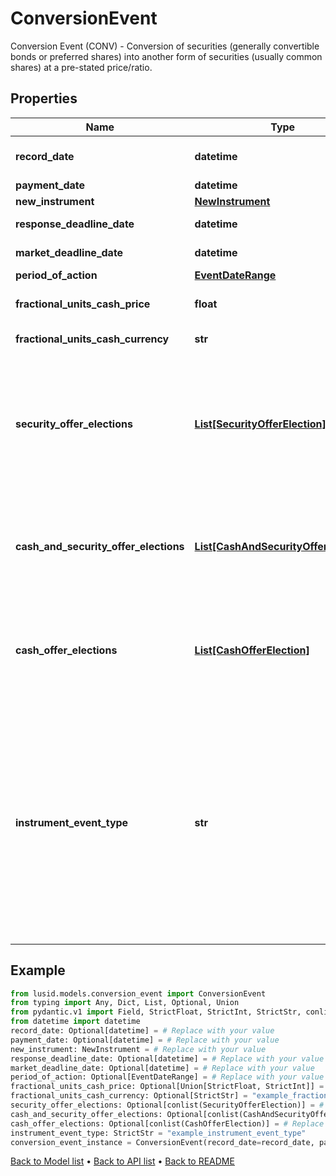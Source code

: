 # ConversionEvent

Conversion Event (CONV) - Conversion of securities (generally convertible bonds or preferred shares) into  another form of securities (usually common shares) at a pre-stated price/ratio.
## Properties
Name | Type | Description | Notes
------------ | ------------- | ------------- | -------------
**record_date** | **datetime** | Required.  Date at which positions are struck at the end of the day to  note which parties will receive the relevant amount of  entitlement, due to be distributed on the Finbourne.WebApi.Interface.Dto.InstrumentEvents.ConversionEvent.PaymentDate. | [optional] 
**payment_date** | **datetime** | Required. Date on which the movement is due to take place (cash and/or securities). | [optional] 
**new_instrument** | [**NewInstrument**](NewInstrument.md) |  | 
**response_deadline_date** | **datetime** | Date/time that the account servicer has set as the deadline to respond,  with instructions, to an outstanding event. Not required. | [optional] 
**market_deadline_date** | **datetime** | Date/time which the issuer or issuer&#39;s agent has set as the deadline to respond,  with an instruction, to an outstanding offer or privilege. Not required. | [optional] 
**period_of_action** | [**EventDateRange**](EventDateRange.md) |  | [optional] 
**fractional_units_cash_price** | **float** | The cash price paid in lieu of fractionalUnits. Not required.  If provided, must have Finbourne.WebApi.Interface.Dto.InstrumentEvents.ConversionEvent.FractionalUnitsCashCurrency too. | [optional] 
**fractional_units_cash_currency** | **str** | Optional. Used in calculating cash-in-lieu of fractional shares. Not required.  If provided, must have Finbourne.WebApi.Interface.Dto.InstrumentEvents.ConversionEvent.FractionalUnitsCashPrice too. | [optional] 
**security_offer_elections** | [**List[SecurityOfferElection]**](SecurityOfferElection.md) | List of possible security offers for this conversion event. There must be at most one election of this type.  If the Finbourne.LusidInstruments.Events.ParticipationType is Finbourne.LusidInstruments.Events.ParticipationType.Mandatory:  This list must have exactly one election that is chosen and default.  Finbourne.WebApi.Interface.Dto.InstrumentEvents.ConversionEvent.CashAndSecurityOfferElections and Finbourne.WebApi.Interface.Dto.InstrumentEvents.ConversionEvent.CashOfferElections&lt;b&gt; must be null or empty&lt;/b&gt;.  If the Finbourne.LusidInstruments.Events.ParticipationType is Finbourne.LusidInstruments.Events.ParticipationType.Voluntary:  This list can be empty,  so long as Finbourne.WebApi.Interface.Dto.InstrumentEvents.ConversionEvent.CashAndSecurityOfferElections or Finbourne.WebApi.Interface.Dto.InstrumentEvents.ConversionEvent.CashOfferElections  has at least one election. None of these elections have to be chosen or default. | [optional] 
**cash_and_security_offer_elections** | [**List[CashAndSecurityOfferElection]**](CashAndSecurityOfferElection.md) | List of possible cash and security offers for this conversion event. There must be at most one election of this type.  If the Finbourne.LusidInstruments.Events.ParticipationType is Finbourne.LusidInstruments.Events.ParticipationType.Mandatory:  This list &lt;b&gt; must be null or empty&lt;/b&gt;.  If the Finbourne.LusidInstruments.Events.ParticipationType is Finbourne.LusidInstruments.Events.ParticipationType.Voluntary:  This list can be empty,  so long as Finbourne.WebApi.Interface.Dto.InstrumentEvents.ConversionEvent.SecurityOfferElections or Finbourne.WebApi.Interface.Dto.InstrumentEvents.ConversionEvent.CashOfferElections  has at least one election. None of these elections have to be chosen or default. | [optional] 
**cash_offer_elections** | [**List[CashOfferElection]**](CashOfferElection.md) | List of possible cash offers for this conversion event. There must be at most one election of this type.  If the Finbourne.LusidInstruments.Events.ParticipationType is Finbourne.LusidInstruments.Events.ParticipationType.Mandatory:  This list &lt;b&gt; must be null or empty&lt;/b&gt;.  If the Finbourne.LusidInstruments.Events.ParticipationType is Finbourne.LusidInstruments.Events.ParticipationType.Voluntary:  This list can be empty,  so long as Finbourne.WebApi.Interface.Dto.InstrumentEvents.ConversionEvent.SecurityOfferElections or Finbourne.WebApi.Interface.Dto.InstrumentEvents.ConversionEvent.CashAndSecurityOfferElections  has at least one election. None of these elections have to be chosen or default. | [optional] 
**instrument_event_type** | **str** | The Type of Event. The available values are: TransitionEvent, InformationalEvent, OpenEvent, CloseEvent, StockSplitEvent, BondDefaultEvent, CashDividendEvent, AmortisationEvent, CashFlowEvent, ExerciseEvent, ResetEvent, TriggerEvent, RawVendorEvent, InformationalErrorEvent, BondCouponEvent, DividendReinvestmentEvent, AccumulationEvent, BondPrincipalEvent, DividendOptionEvent, MaturityEvent, FxForwardSettlementEvent, ExpiryEvent, ScripDividendEvent, StockDividendEvent, ReverseStockSplitEvent, CapitalDistributionEvent, SpinOffEvent, MergerEvent, FutureExpiryEvent, SwapCashFlowEvent, SwapPrincipalEvent, CreditPremiumCashFlowEvent, CdsCreditEvent, CdxCreditEvent, MbsCouponEvent, MbsPrincipalEvent, BonusIssueEvent, MbsPrincipalWriteOffEvent, MbsInterestDeferralEvent, MbsInterestShortfallEvent, TenderEvent, CallOnIntermediateSecuritiesEvent, IntermediateSecuritiesDistributionEvent, OptionExercisePhysicalEvent, OptionExerciseCashEvent, ProtectionPayoutCashFlowEvent, TermDepositInterestEvent, TermDepositPrincipalEvent, EarlyRedemptionEvent, FutureMarkToMarketEvent, AdjustGlobalCommitmentEvent, ContractInitialisationEvent, DrawdownEvent, LoanInterestRepaymentEvent, UpdateDepositAmountEvent, LoanPrincipalRepaymentEvent, DepositInterestPaymentEvent, DepositCloseEvent, LoanFacilityContractRolloverEvent, RepurchaseOfferEvent, RepoPartialClosureEvent, RepoCashFlowEvent, FlexibleRepoInterestPaymentEvent, FlexibleRepoCashFlowEvent, FlexibleRepoCollateralEvent, ConversionEvent, FlexibleRepoPartialClosureEvent | 
## Example

```python
from lusid.models.conversion_event import ConversionEvent
from typing import Any, Dict, List, Optional, Union
from pydantic.v1 import Field, StrictFloat, StrictInt, StrictStr, conlist, validator
from datetime import datetime
record_date: Optional[datetime] = # Replace with your value
payment_date: Optional[datetime] = # Replace with your value
new_instrument: NewInstrument = # Replace with your value
response_deadline_date: Optional[datetime] = # Replace with your value
market_deadline_date: Optional[datetime] = # Replace with your value
period_of_action: Optional[EventDateRange] = # Replace with your value
fractional_units_cash_price: Optional[Union[StrictFloat, StrictInt]] = # Replace with your value
fractional_units_cash_currency: Optional[StrictStr] = "example_fractional_units_cash_currency"
security_offer_elections: Optional[conlist(SecurityOfferElection)] = # Replace with your value
cash_and_security_offer_elections: Optional[conlist(CashAndSecurityOfferElection)] = # Replace with your value
cash_offer_elections: Optional[conlist(CashOfferElection)] = # Replace with your value
instrument_event_type: StrictStr = "example_instrument_event_type"
conversion_event_instance = ConversionEvent(record_date=record_date, payment_date=payment_date, new_instrument=new_instrument, response_deadline_date=response_deadline_date, market_deadline_date=market_deadline_date, period_of_action=period_of_action, fractional_units_cash_price=fractional_units_cash_price, fractional_units_cash_currency=fractional_units_cash_currency, security_offer_elections=security_offer_elections, cash_and_security_offer_elections=cash_and_security_offer_elections, cash_offer_elections=cash_offer_elections, instrument_event_type=instrument_event_type)

```

[Back to Model list](../README.md#documentation-for-models) &#8226; [Back to API list](../README.md#documentation-for-api-endpoints) &#8226; [Back to README](../README.md)

